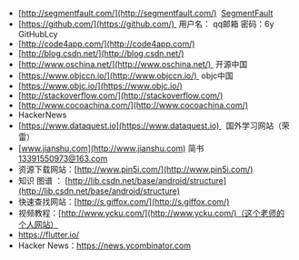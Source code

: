 *   [http://segmentfault.com/](http://segmentfault.com/)  [SegmentFault](http://segmentfault.com/)
*   [https://github.com/](https://github.com/)  用户名： qq邮箱 密码：6y GitHubLcy
*   [http://code4app.com/](http://code4app.com/)
*   [http://blog.csdn.net/](http://blog.csdn.net/)   
*   [http://www.oschina.net/](http://www.oschina.net/)  开源中国
*   [https://www.objccn.io/](http://www.objccn.io/)  objc中国
*   [https://www.objc.io/](https://www.objc.io/)
*   [http://stackoverflow.com/](http://stackoverflow.com/)
*   [http://www.cocoachina.com/](http://www.cocoachina.com/)
*   HackerNews
*   [https://www.dataquest.io](https://www.dataquest.io)   国外学习网站（荣雷）
*   [www.jianshu.com](http://www.jianshu.com) 简书 [13391550973@163.com](mailto:13391550973@163.com) 
*   资源下载网站：[http://www.pin5i.com/](http://www.pin5i.com/)
*   知识 图谱 ： [http://lib.csdn.net/base/android/structure](http://lib.csdn.net/base/android/structure)
*   快速查找网站：[http://s.giffox.com/](http://s.giffox.com/)
*   视频教程：[http://www.ycku.com/](http://www.ycku.com/)（这个老师的个人网站）
* https://flutter.io/ 
* Hacker News：https://news.ycombinator.com
